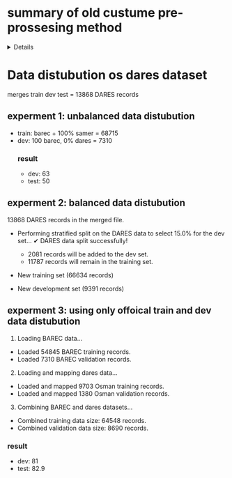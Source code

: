 # summary of old custume pre-prossesing method
<details>
   The Core Strategy: A Hybrid "Two-Brain" Approach

The most important thing to understand is that this isn't a standard, simple model. It uses a hybrid architecture, which is like giving the AI two different ways to "think" about a sentence.

Brain #1: The Deep Language Expert (The Transformer)

This is the aubmindlab/araelectra-base-discriminator model. Think of it as an expert that has read a massive amount of Arabic text. It understands grammar, context, sentence structure, and the subtle nuances of the language.

Its Job: To read the raw sentence and produce a rich numerical representation (an "embedding") that captures its deep meaning.

Brain #2: The Data Scientist (The Feature Engineer)

This part of the code uses the SAMER Lexicon (the .tsv file with word difficulties) to calculate simple, powerful facts about the sentence.

Its Job: To answer questions like: How many words are in this sentence? What's the average difficulty of these words? How many "hard" words (level 4 or 5) does it contain? How many words are so rare they aren't even in the lexicon? These facts are turned into a list of numbers.

The Magic: The code then combines the outputs of both brains. It takes the deep understanding from the Transformer and adds the hard facts from the Feature Engineer. This combined information is then fed into a final decision-making layer to produce the readability score. This hybrid approach is often much more powerful than using either method alone.

Step-by-Step Breakdown of the Code's Actions

Here is the entire process in the order the script executes it:

Step 1: Setup and Configuration

It installs all the necessary Python libraries (transformers, pandas, etc.).

It connects to the Google Drive.

It defines all the important variables, like the model name (araelectra), the number of training folds (N_SPLITS = 5), and the file paths for all the datasets inside the BAREC_Competition folder.

Step 2: Data Loading and Unification

This is one of the most critical parts for the Open Track.

Load BAREC Data (from the CSVs): It reads the train.csv and dev.csv files. Since these files are at the document level, the code intelligently splits the text in the "Sentences" column into individual sentences. Each sentence is given the readability score of the document it came from. This creates the primary, high-quality training data.

Load SAMER Corpus Data (for augmentation): It reads the samer_train.tsv file. This data has levels L3, L4, and L5. The code performs a clever trick called data augmentation: it maps these simple levels to the 1-19 scale (e.g., L3 becomes level 4, L5 becomes level 16). This gives the model thousands of extra sentences to learn from, even if their labels are approximate.

Combine and Shuffle: It mixes the BAREC sentences and the SAMER sentences into one giant training dataset and shuffles it randomly.

Step 3: Feature Engineering with the SAMER Lexicon

The code loads the SAMER-Readability-Lexicon-v2.tsv and turns it into a fast lookup dictionary.

For every single sentence in both the training data and the test data, it calculates 7 numerical features:

Character count

Word count

Average word length

Average word readability score (from the lexicon)

The readability score of the hardest word in the sentence

The number of "difficult" words (score > 4)

The percentage of words not found in the lexicon (a measure of rarity)

Step 4: The K-Fold Cross-Validation Loop

Instead of training just one model, the script uses a robust technique called K-Fold Cross-Validation to build 5 different models.

It splits the entire training dataset into 5 "folds" (or chunks).

It then runs a loop 5 times. In each loop:

It uses 4 of the folds for training and 1 fold for validation.

It initializes a brand new hybrid model.

It trains this model, evaluating it after each epoch and saving only the best version (the one with the highest QWK score on the validation set).

Once the model for that fold is trained, it uses it to make predictions on the official test set. These predictions are stored.

It then cleans up the memory and starts the next fold with a different chunk of data for validation.

Step 5: Ensembling and Creating the Submission File

This is the final step where it combines the results.

Ensembling: You now have 5 different sets of predictions for the test data (one from each of the 5 models). Instead of just picking one, the code averages the predictions for each test sentence. This "wisdom of the crowd" approach almost always produces a more accurate and stable final result.

Final Touches: The averaged predictions (which are decimals) are rounded to the nearest whole number and clipped to ensure they are between 1 and 19.



___

# data pre-processing  

1. Text Normalization (Cleaning)

This is the first and most fundamental step. Raw text from the internet or different sources is often "messy". The goal here is to make it clean and consistent. The script uses the ArabertPreprocessor library, which is specifically designed for Arabic text and performs several cleaning actions:

Removes Diacritics/Tashkeel (التشكيل): It removes vowels and other markings like fatha (ـَ), damma (ـُ), kasra (ـِ), and shadda (ـّ). For most modern Transformer models, this helps reduce the complexity of the vocabulary without losing too much meaning.

Example: الْعَرَبِيَّةُ becomes العربية

Normalizes Alef Variants: It standardizes different forms of the letter Alef (أ, إ, آ) into a single form (ا). This prevents the model from treating words like "أحمد" and "احمد" as completely different words.

Example: أحمد إبراهيم becomes احمد ابراهيم

Normalizes Yaa and Taa Marbuta: It converts the final Yaa (ى) to (ي) and the Taa Marbuta (ة) to Haa (ه). This is a common normalization step.

Example: مَدْرَسَةٌ فِي القَرْيَةِ becomes مدرسه في القريه

Removes Repetitive Characters: It reduces elongated characters used for emphasis.

Example: جمييييييل becomes جميل

Removes Punctuation and Special Characters: It strips out commas, periods, question marks, etc., leaving only the core words.

Why is this done? To simplify the text and reduce the vocabulary size the model has to learn. It makes the model more robust by treating slightly different writings of the same word as identical.

2. Feature Engineering (Creating New Information)

This is where the script acts like a data scientist. Instead of just giving the model the text, it extracts explicit numerical facts (features) about each sentence using the SAMER Lexicon. This gives the model extra clues about readability that might not be obvious from the text alone.

For every single sentence, it calculates these 7 features:

len(text) - Character Count: A simple count of the total number of characters. Longer sentences are often harder to read.

len(words) - Word Count: The total number of words. This is a classic readability metric.

np.mean([len(w) for w in words]) - Average Word Length: The average number of characters per word. Sentences with longer, more complex words (e.g., "استنتاجات") are generally harder than sentences with short words (e.g., "بيت").

np.mean(word_difficulties) - Average Word Readability Score: This is a very powerful feature. The script looks up every word in the SAMER Lexicon, gets its 1-5 difficulty score, and then calculates the average score for the entire sentence. A higher average indicates a more difficult sentence.

np.max(word_difficulties) - Maximum Word Readability Score: This feature captures the difficulty of the single hardest word in the sentence. A sentence might be simple overall but contain one very difficult word (e.g., a scientific term) that makes it hard to understand.

np.sum(np.array(word_difficulties) > 4) - Count of "Hard" Words: This counts how many words in the sentence have a difficulty score of 5 (the highest). This helps the model identify sentences with a lot of advanced vocabulary.

len([w for w in words if w not in lexicon]) / len(words) - Out-of-Vocabulary (OOV) Rate: This calculates the percentage of words in the sentence that are so rare they don't even appear in the 40k-word SAMER Lexicon. A high OOV rate is a strong signal that the sentence contains very specialized or uncommon terminology, making it difficult.

Why is this done? Transformers are great at understanding context, but they can sometimes miss these simple, powerful signals. By feeding these numbers directly into the model, we are explicitly telling it: "Pay attention! This sentence has long words and a high average difficulty."

3. Tokenization (Translating for the AI)

This is the final step to prepare the data for the Transformer model (araelectra). A Transformer doesn't read words; it reads numbers. Tokenization is the process of converting the cleaned text into a sequence of numbers.

WordPiece Tokenization: The script uses a Tokenizer that breaks words down into common sub-word units. For example, a complex word might be broken into a stem and a suffix.

Example: The word المكتبات (libraries) might be tokenized into [ال, مكتب, ات].

Converting to IDs: Each of these sub-word pieces has a unique number (ID) in the model's vocabulary. The tokenizer converts the sequence of pieces into a sequence of numbers.

Example: [ال, مكتب, ات] might become [4, 2590, 778].

Padding and Truncation: All sentences must be the same length to be processed in batches. The tokenizer ensures this by:

Padding: Adding a special [PAD] token (usually with ID 0) to the end of shorter sentences.

Truncation: Cutting off sentences that are longer than the maximum length (set to 256).

Adding Special Tokens: It adds [CLS] at the beginning (a token the model uses to understand the whole sentence) and [SEP] at the end (a separator token).

Creating an Attention Mask: This is a list of 1s and 0s that tells the model which tokens are real words (pay attention to these) and which are just padding (ignore these).

Why is this done? This is the mandatory final step to format the text into the exact numerical input that the Transformer model was designed to accept.
Saving the File: The final predictions are saved into a file named submission_..._hybrid_csv.csv in the Google Drive, perfectly formatted with the required "Sentence ID" and "Prediction" columns.

In summary, the script executes a complete, professional-level machine learning pipeline that intelligently combines multiple data sources, engineers custom features, and uses robust training and ensembling techniques to create the best possible submission file for the competition.



______________




### Data Preprocessing Steps

the model performs a sophisticated, three-stage preprocessing pipeline designed to clean, enrich, and format the Arabic text for the model.

1.  **Text Normalization (Cleaning)**: The first stage cleans the raw text to ensure consistency. The `ArabertPreprocessor` library handles this automatically by:
    * Removing diacritics (Tashkeel) like fatha and damma.
    * Standardizing different forms of the letter Alef (أ, إ, آ) into a single form (ا).
    * Normalizing the final Yaa (ى) to (ي) and Taa Marbuta (ة) to Haa (ه).
    * Reducing elongated characters (e.g., جمييييل becomes جميل).

2.  **Feature Engineering**: The script then extracts 7 explicit numerical features from each sentence using the SAMER Lexicon to give the model extra clues about readability. These features are:
    * Total character count.
    * Total word count.
    * Average word length.
    * Average word readability score (looking up each word in the lexicon).
    * The maximum readability score of the single hardest word in the sentence.
    * A count of "difficult" words (those with a readability score greater than 4).
    * The percentage of words so uncommon they are not found in the SAMER lexicon.

3.  **Tokenization**: The final step translates the cleaned text and engineered features into a numerical format the AI can understand. This involves:
    * Using a WordPiece tokenizer to break words into common sub-word units.
    * Converting these sub-word pieces into unique numerical IDs from the model's vocabulary.
    * Ensuring all sentences have a uniform length by padding shorter sentences and truncating longer ones.
    * Adding special tokens like `[CLS]` (start of sentence) and `[SEP]` (end of sentence).
    * Creating an "attention mask" to tell the model to focus on real tokens and ignore padding.

***

### Implementation Verification



* ✅ **Text Normalization**: This is implemented. The script initializes the preprocessor with `arabert_preprocessor = ArabertPreprocessor(model_name=MODEL_NAME)` and then applies it to the 'text' column of the train, validation, and test dataframes with the line: `df['text'] = df['text'].apply(arabert_preprocessor.preprocess)`.

* ✅ **Feature Engineering**: This is fully implemented in the `get_lexical_features` function. The code in that function calculates the exact 7 features described in the documentation, which are then added as a new 'features' column to each dataframe.

* ✅ **Tokenization**: This is fully implemented within the `ReadabilityDataset` class. The line `self.encodings = tokenizer(texts, truncation=True, padding="max_length", max_length=256)` uses the Hugging Face tokenizer to perform all the described tokenization steps—converting text to IDs, padding, truncating, adding special tokens, and creating an attention mask—in a single, efficient operation.

</details>



# Data distubution os dares dataset

merges train dev test =  13868 DARES records

## experment 1: unbalanced  data distubution

- train: barec + 100% samer = 68715
- dev: 100 barec, 0% dares = 7310
  ### result
  - dev: 63
  - test: 50
 
## experment 2: balanced  data distubution
 
 
13868 DARES records in the merged file.
- Performing stratified split on the DARES data to select 15.0% for the dev set...
✔ DARES data split successfully!
  - 2081 records will be added to the dev set.
  - 11787 records will remain in the training set.

- New training set (66634 records)
- New development set (9391 records)


## experment 3: using only offoical train and dev  data distubution

1. Loading BAREC data...
  - Loaded 54845 BAREC training records.
  - Loaded 7310 BAREC validation records.

2. Loading and mapping dares data...
  - Loaded and mapped 9703 Osman training records.
  - Loaded and mapped 1380 Osman validation records.

3. Combining BAREC and dares datasets...
  - Combined training data size: 64548 records.
  - Combined validation data size: 8690 records.

### result

- dev: 81
- test: 82.9
